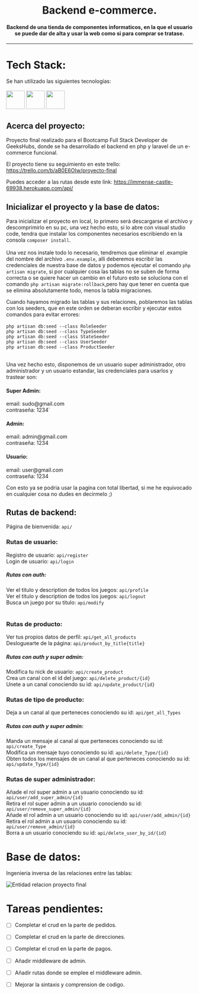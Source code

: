 <h1 align="center">Backend e-commerce.</h1>

<h4 align="center">Backend de una tienda de componentes informaticos, en la que el usuario se puede dar de alta y usar la web como si para comprar se tratase.<h4>

---
# Tech Stack:

Se han utilizado las siguientes tecnologías: <br/><br/>
 <code><img height="50" src="https://cdn.jsdelivr.net/gh/devicons/devicon/icons/laravel/laravel-plain-wordmark.svg" /></code> <code><img  height="50"  src="https://cdn.jsdelivr.net/gh/devicons/devicon/icons/heroku/heroku-plain-wordmark.svg"></code> <code><img  height="50"  src="https://cdn.jsdelivr.net/gh/devicons/devicon/icons/php/php-plain.svg"></code> 
</a></code> <br/>


## Acerca del proyecto:

Proyecto final realizado para el Bootcamp Full Stack Developer de GeeksHubs, donde se ha desarrollado el backend en php y laravel de un e-commerce funcional.

El proyecto tiene su seguimiento en este trello: https://trello.com/b/aB0E6OIw/proyecto-final

Puedes acceder a las rutas desde este link: https://immense-castle-69938.herokuapp.com/api/

## Inicializar el proyecto y la base de datos:

Para inicializar el proyecto en local, lo primero será descargarse el archivo y descomprimirlo en su pc, una vez hecho esto, si lo abre con visual studio code, tendra que instalar los componentes necesarios escribiendo en la consola `composer install`.<br/><br/>
Una vez nos instale todo lo necesario, tendremos que eliminar el .example del nombre del archivo `.env.example`, alli deberemos escribir las credenciales de nuestra base de datos y podemos ejecutar el comando `php artisan migrate`, si por cualquier cosa las tablas no se suben de forma correcta o se quiere hacer un cambio en el futuro esto se soluciona con el comando `php artisan migrate:rollback`,pero hay que tener en cuenta que se elimina absolutamente todo, menos la tabla migraciones.<br/>

Cuando hayamos migrado las tablas y sus relaciones, poblaremos las tablas con los seeders, que en este orden se deberan escribir y ejecutar estos comandos para evitar errores:<br/><br/>
`php artisan db:seed --class RoleSeeder`<br/>
`php artisan db:seed --class TypeSeeder`<br/>
`php artisan db:seed --class StateSeeder`<br/>
`php artisan db:seed --class UserSeeder`<br/>
`php artisan db:seed --class ProductSeeder`<br/><br/>

Una vez hecho esto, disponemos de un usuario super administrador, otro administrador y un usuario estandar, las credenciales para usarlos y trastear son:

<h4>Super Admin:</h4>
     email: sudo@gmail.com <br/>
     contraseña: 1234`
<h4>Admin:</h4>
     email: admin@gmail.com <br/>
     contraseña: 1234
<h4>Usuario:</h4>
     email: user@gmail.com <br/>
     contraseña: 1234

Con esto ya se podria usar la pagina con total libertad, si me he equivocado en cualquier cosa no dudes en decirmelo ;)

## Rutas de backend:

Página de bienvenida: `api/` <br/>

### Rutas de usuario:

Registro de usuario: `api/register`<br/>
Login de usuario: `api/login`<br/>

<h5>Rutas con auth:</h5>

Ver el titulo y description de todos los juegos: `api/profile`<br/>
Ver el titulo y description de todos los juegos: `api/logout`<br/>
Busca un juego por su titulo: `api/modify`<br/><br/>

### Rutas de producto:

Ver tus propios datos de perfil: `api/get_all_products`<br/>
Desloguearte de la página: `api/product_by_title{title}` <br/>

<h5>Rutas con auth y super admin:</h5>

Modifica tu nick de usuario: `api/create_product`<br/>
Crea un canal con el id del juego: `api/delete_product/{id}`<br/>
Unete a un canal conociendo su id: `api/update_product/{id}`<br/>

### Rutas de tipo de producto:

Deja a un canal al que perteneces conociendo su id: `api/get_all_Types`<br/>

<h5>Rutas con auth y super admin:</h5>

Manda un mensaje al canal al que perteneces conociendo su id: `api/create_Type`<br/>
Modifica un mensaje tuyo conociendo su id: `api/delete_Type/{id}`<br/>
Obten todos los mensajes de un canal al que perteneces conociendo su id: `api/update_Type/{id}`<br/>

### Rutas de super administrador:

Añade el rol super admin a un usuario conociendo su id: `api/user/add_super_admin/{id}`<br/>
Retira el rol super admin a un usuario conociendo su id: `api/user/remove_super_admin/{id}`<br/>
Añade el rol admin a un usuario conociendo su id: `api/user/add_admin/{id}`<br/>
Retira el rol admin a un usuario conociendo su id: `api/user/remove_admin/{id}`<br/>
Borra a un usuario conociendo su id: `api/delete_user_by_id/{id}`<br/>

# Base de datos:

Ingenieria inversa de las relaciones entre las tablas:


![Entidad relacion proyecto final](https://user-images.githubusercontent.com/66917963/191113005-d71b623b-d7bf-4b7e-994f-3e12e3687d4f.png)


# Tareas pendientes:
  - [ ] Completar el crud en la parte de pedidos.
  - [ ] Completar el crud en la parte de direcciones.
  - [ ] Completar el crud en la parte de pagos.
  - [ ] Añadir middleware de admin.
  - [ ] Añadir rutas donde se emplee el middleware admin.
  - [ ] Mejorar la sintaxis y comprension de codigo.
      
